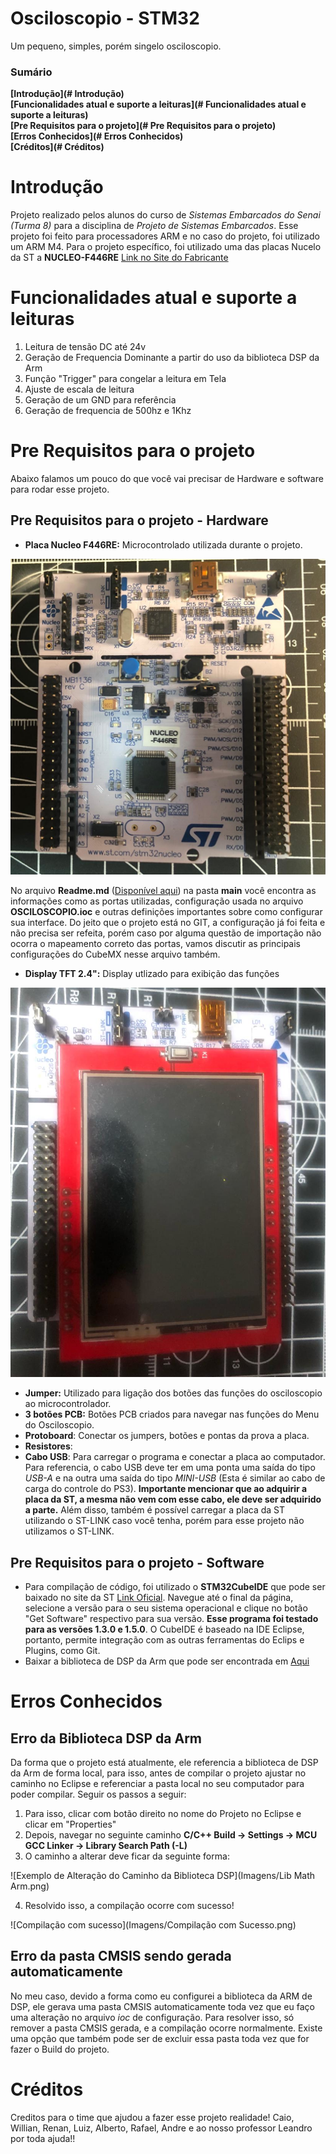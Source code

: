 # Osciloscopio - STM32

Um pequeno, simples, porém singelo osciloscopio.

### Sumário
**[Introdução](# Introdução)**<br>
**[Funcionalidades atual e suporte a leituras](# Funcionalidades atual e suporte a leituras)**<br>
**[Pre Requisitos para o projeto](# Pre Requisitos para o projeto)**<br>
**[Erros Conhecidos](# Erros Conhecidos)**<br>
**[Créditos](# Créditos)**<br>

# Introdução

Projeto realizado pelos alunos do curso de *Sistemas Embarcados do Senai (Turma 8)* para a disciplina de *Projeto de Sistemas Embarcados*. Esse projeto foi feito para processadores ARM e no caso do projeto, foi utilizado um ARM M4. Para o projeto específico, foi utilizado uma das placas Nucelo da ST a **NUCLEO-F446RE** [Link no Site do Fabricante](https://www.st.com/en/evaluation-tools/nucleo-f446re.html)

# Funcionalidades atual e suporte a leituras

1. Leitura de tensão DC até 24v
2. Geração de Frequencia Dominante a partir do uso da biblioteca DSP da Arm
3. Função "Trigger" para congelar a leitura em Tela
4. Ajuste de escala de leitura
5. Geração de um GND para referência
6. Geração de frequencia de 500hz e 1Khz

# Pre Requisitos para o projeto

Abaixo falamos um pouco do que você vai precisar de Hardware e software para rodar esse projeto.

## Pre Requisitos para o projeto - Hardware

- **Placa Nucleo F446RE:** Microcontrolado utilizada durante o projeto. 

![Placa Nucleo F446RE](Imagens/FotoNucleoF446RE.jpeg)

No arquivo **Readme.md** ([Disponível aqui](https://github.com/caiotmello/Osciloscopio/tree/master/Core/Src)) na pasta **main** você encontra as informações como as portas utilizadas, configuração usada no arquivo **OSCILOSCOPIO.ioc** e outras definições importantes sobre como configurar sua interface. Do jeito que o projeto está no GIT, a configuração já foi feita e não precisa ser refeita, porém caso por alguma questão de importação não ocorra o mapeamento correto das portas, vamos discutir as principais configurações do CubeMX nesse arquivo também. 

- **Display TFT 2.4":** Display utlizado para exibição das funções

![Display TFT 2.4"](Imagens/NucleocomDisplayMontado.jpeg)

- **Jumper:** Utilizado para ligação dos botões das funções do osciloscopio ao microcontrolador.
- **3 botões PCB:** Botões PCB criados para navegar nas funções do Menu do Osciloscopio.
- **Protoboard**: Conectar os jumpers, botões e pontas da prova a placa.
- **Resistores**: 
- **Cabo USB**: Para carregar o programa e conectar a placa ao computador. Para referencia, o cabo USB deve ter em uma ponta uma saída do tipo *USB-A* e na outra uma saída do tipo *MINI-USB* (Esta é similar ao cabo de carga do controle do PS3). **Importante mencionar que ao adquirir a placa da ST, a mesma não vem com esse cabo, ele deve ser adquirido a parte.** Além disso, também é possível carregar a placa da ST utilizando o ST-LINK caso você tenha, porém para esse projeto não utilizamos o ST-LINK.

## Pre Requisitos para o projeto - Software

- Para compilação de código, foi utilizado o **STM32CubeIDE** que pode ser baixado no site da ST [Link Oficial](https://www.st.com/en/development-tools/stm32cubeide.html#overview). Navegue até o final da página, selecione a versão para o seu sistema operacional e clique no botão "Get Software" respectivo para sua versão. **Esse programa foi testado para as versões 1.3.0 e 1.5.0**. O CubeIDE é baseado na IDE Eclipse, portanto, permite integração com as outras ferramentas do Eclips e Plugins, como Git.
- Baixar a biblioteca de DSP da Arm que pode ser encontrada em [Aqui](https://www.keil.com/pack/doc/CMSIS/DSP/html/index.html) 

# Erros Conhecidos

## Erro da Biblioteca DSP da Arm

Da forma que o projeto está atualmente, ele referencia a biblioteca de DSP da Arm de forma local, para isso, antes de compilar o projeto ajustar no caminho no Eclipse e referenciar a pasta local no seu computador para poder compilar. Seguir os passos a seguir:

1. Para isso, clicar com botão direito no nome do Projeto no Eclipse e clicar em "Properties"
2. Depois, navegar no seguinte caminho **C/C++ Build -> Settings -> MCU GCC Linker -> Library Search Path (-L)**
3. O caminho a alterar deve ficar da seguinte forma: 

![Exemplo de Alteração do Caminho da Biblioteca DSP](Imagens/Lib Math Arm.png)

4. Resolvido isso, a compilação ocorre com sucesso!

![Compilação com sucesso](Imagens/Compilação com Sucesso.png)

## Erro da pasta CMSIS sendo gerada automaticamente

No meu caso, devido a forma como eu configurei a biblioteca da ARM de DSP, ele gerava uma pasta CMSIS automaticamente toda vez que eu faço uma alteração no arquivo *ioc* de configuração. Para resolver isso, só remover a pasta CMSIS gerada, e a compilação ocorre normalmente. Existe uma opção que também pode ser de excluir essa pasta toda vez que for fazer o Build do projeto.

# Créditos

Creditos para o time que ajudou a fazer esse projeto realidade! Caio, Willian, Renan, Luiz, Alberto, Rafael, Andre e ao nosso professor Leandro por toda ajuda!!
